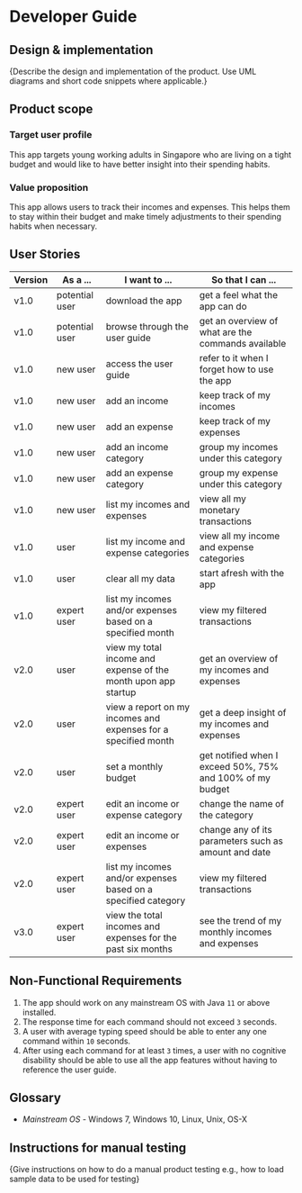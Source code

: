 # Developer Guide

## Design & implementation

{Describe the design and implementation of the product. Use UML diagrams and short code snippets where applicable.}

## Product scope
### Target user profile

This app targets young working adults in Singapore who are living on
a tight budget and would like to have better insight into their spending habits.

### Value proposition

This app allows users to track their incomes and expenses.
This helps them to stay within their budget and make timely adjustments to their spending habits when necessary.

## User Stories

|Version| As a ... | I want to ... | So that I can ...|
|--------|----------|---------------|------------------|
|v1.0|potential user|download the app|get a feel what the app can do|
|v1.0|potential user|browse through the user guide|get an overview of what are the commands available|
|v1.0|new user|access the user guide|refer to it when I forget how to use the app|
|v1.0|new user|add an income|keep track of my incomes|
|v1.0|new user|add an expense|keep track of my expenses|
|v1.0|new user|add an income category|group my incomes under this category|
|v1.0|new user|add an expense category|group my expense under this category|
|v1.0|new user|list my incomes and expenses|view all my monetary transactions|
|v1.0|user|list my income and expense categories|view all my income and expense categories|
|v1.0|user|clear all my data|start afresh with the app|
|v1.0|expert user|list my incomes and/or expenses based on a specified month|view my filtered transactions|
|v2.0|user|view my total income and expense of the month upon app startup|get an overview of my incomes and expenses|
|v2.0|user|view a report on my incomes and expenses for a specified month|get a deep insight of my incomes and expenses|
|v2.0|user|set a monthly budget|get notified when I exceed 50%, 75% and 100% of my budget|
|v2.0|expert user|edit an income or expense category|change the name of the category|
|v2.0|expert user|edit an income or expenses|change any of its parameters such as amount and date|
|v2.0|expert user|list my incomes and/or expenses based on a specified category|view my filtered transactions|
|v3.0|expert user|view the total incomes and expenses for the past six months|see the trend of my monthly incomes and expenses|

## Non-Functional Requirements

1. The app should work on any mainstream OS with Java `11` or above installed.
2. The response time for each command should not exceed `3` seconds.
3. A user with average typing speed should be able to enter any one command within `10` seconds.
4. After using each command for at least `3` times, a user with no cognitive disability should be able to
use all the app features without having to reference the user guide.

## Glossary

* *Mainstream OS* - Windows 7, Windows 10, Linux, Unix, OS-X

## Instructions for manual testing

{Give instructions on how to do a manual product testing e.g., how to load sample data to be used for testing}
